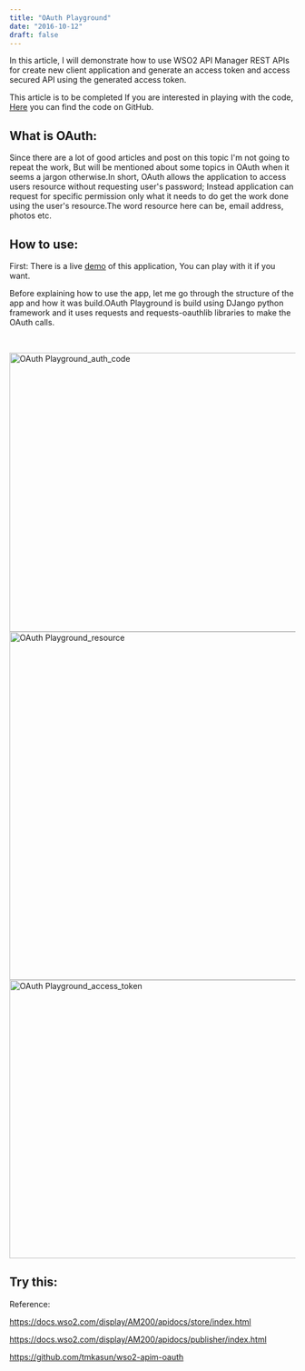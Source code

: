 ```yaml
---
title: "OAuth Playground"
date: "2016-10-12"
draft: false
---
```

In this article, I will demonstrate how to use WSO2 API Manager REST APIs for create new client application and generate an access token and access secured API using the generated access token.

This article is to be completed If you are interested in playing with the code, <a href="https://github.com/tmkasun/wso2-apim-oauth">Here</a> you can find the code on GitHub.

<h2>What is OAuth:</h2>
Since there are a lot of good articles and post on this topic I'm not going to repeat the work, But will be mentioned about some topics in OAuth when it seems a jargon otherwise.In short, OAuth allows the application to access users resource without requesting user's password; Instead application can request for specific permission only what it needs to do get the work done using the user's resource.The word resource here can be, email address, photos etc.
<h2>How to use:</h2>
First: There is a live <a href="https://oauth.test.knnect.com">demo</a> of this application, You can play with it if you want.

Before explaining how to use the app, let me go through the structure of the app and how it was build.OAuth Playground is build using DJango python framework and it uses requests and requests-oauthlib libraries to make the OAuth calls.

&nbsp;

<a href="http://me.knnect.com/blog/wp-content/uploads/2016/10/OAuth-Playground_auth_code.png"><img class="aligncenter size-full wp-image-350" src="http://me.knnect.com/blog/wp-content/uploads/2016/10/OAuth-Playground_auth_code.png" alt="OAuth Playground_auth_code" width="637" height="491" /></a> <a href="http://me.knnect.com/blog/wp-content/uploads/2016/10/OAuth-Playground_resource.png"><img class="aligncenter size-large wp-image-351" src="http://me.knnect.com/blog/wp-content/uploads/2016/10/OAuth-Playground_resource.png" alt="OAuth Playground_resource" width="633" height="613" /></a> <a href="http://me.knnect.com/blog/wp-content/uploads/2016/10/OAuth-Playground_access_token.png"><img class="aligncenter size-large wp-image-352" src="http://me.knnect.com/blog/wp-content/uploads/2016/10/OAuth-Playground_access_token.png" alt="OAuth Playground_access_token" width="634" height="490" /></a>

<h2>Try this:</h2>
Reference:

https://docs.wso2.com/display/AM200/apidocs/store/index.html

https://docs.wso2.com/display/AM200/apidocs/publisher/index.html

https://github.com/tmkasun/wso2-apim-oauth
